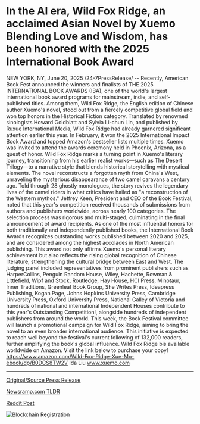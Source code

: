 # In the AI era, Wild Fox Ridge, an acclaimed Asian Novel by Xuemo Blending Love and Wisdom, has been honored with the 2025 International Book Award

NEW YORK, NY, June 20, 2025 /24-7PressRelease/ -- Recently, American Book Fest announced the winners and finalists of THE 2025 INTERNATIONAL BOOK AWARDS (IBA), one of the world's largest international book award programs for mainstream, indie, and self-published titles. Among them, Wild Fox Ridge, the English edition of Chinese author Xuemo's novel, stood out from a fiercely competitive global field and won top honors in the Historical Fiction category.  Translated by renowned sinologists Howard Goldblatt and Sylvia Li-chun Lin, and published by Ruxue International Media, Wild Fox Ridge had already garnered significant attention earlier this year. In February, it won the 2025 International Impact Book Award and topped Amazon's bestseller lists multiple times. Xuemo was invited to attend the awards ceremony held in Phoenix, Arizona, as a guest of honor.  Wild Fox Ridge marks a turning point in Xuemo's literary journey, transitioning from his earlier realist works—such as The Desert Trilogy—to a narrative style that blends historical storytelling with mystical elements. The novel reconstructs a forgotten myth from China's West, unraveling the mysterious disappearance of two camel caravans a century ago. Told through 28 ghostly monologues, the story revives the legendary lives of the camel riders in what critics have hailed as "a reconstruction of the Western mythos."  Jeffrey Keen, President and CEO of the Book Festival, noted that this year's competition received thousands of submissions from authors and publishers worldwide, across nearly 100 categories. The selection process was rigorous and multi-staged, culminating in the final announcement of award recipients. As one of the most influential honors for both traditionally and independently published books, the International Book Awards recognizes outstanding works published between 2020 and 2025, and are considered among the highest accolades in North American publishing.  This award not only affirms Xuemo's personal literary achievement but also reflects the rising global recognition of Chinese literature, strengthening the cultural bridge between East and West.  The judging panel included representatives from prominent publishers such as HarperCollins, Penguin Random House, Wiley, Hachette, Rowman & Littlefield, Wipf and Stock, Routledge, Hay House, HCI Press, Minotaur, Inner Traditions, Greenleaf Book Group, She Writes Press, Ideapress Publishing, Kogan Page, Johns Hopkins University Press, Cambridge University Press, Oxford University Press, National Galley of Victoria and hundreds of national and international Independent Houses contribute to this year's Outstanding Competition!, alongside hundreds of independent publishers from around the world.  This week, the Book Festival committee will launch a promotional campaign for Wild Fox Ridge, aiming to bring the novel to an even broader international audience. This initiative is expected to reach well beyond the festival's current following of 132,000 readers, further amplifying the book's global influence.  Wild Fox Ridge bis available worldwide on Amazon. Visit the link below to purchase your copy!  https://www.amazon.com/Wild-Fox-Ridge-Xue-Mo-ebook/dp/B0DCS8TW2V  Ida Liu www.xuemo.com 

---

[Original/Source Press Release](https://www.24-7pressrelease.com/press-release/524012/in-the-ai-era-wild-fox-ridge-an-acclaimed-asian-novel-by-xuemo-blending-love-and-wisdom-has-been-honored-with-the-2025-international-book-award)
                    

[Newsramp.com TLDR](https://newsramp.com/curated-news/xuemo-s-wild-fox-ridge-wins-top-honors-at-2025-international-book-awards/30bee69d927bfbecd2bd433eed385fdd) 

 



[Reddit Post](https://www.reddit.com/r/AwardsAndRecognition/comments/1lg6ks3/xuemos_wild_fox_ridge_wins_top_honors_at_2025/) 



![Blockchain Registration](https://cdn.newsramp.app/24-7PressRelease/qrcode/256/20/openLMvF.webp)